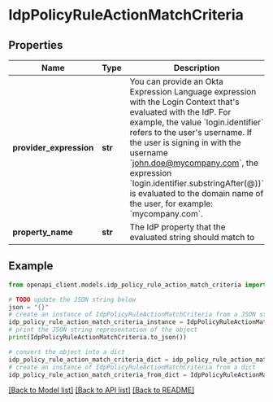 # IdpPolicyRuleActionMatchCriteria


## Properties

Name | Type | Description | Notes
------------ | ------------- | ------------- | -------------
**provider_expression** | **str** | You can provide an Okta Expression Language expression with the Login Context that&#39;s evaluated with the IdP. For example, the value &#x60;login.identifier&#x60; refers to the user&#39;s username. If the user is signing in with the username &#x60;john.doe@mycompany.com&#x60;, the expression &#x60;login.identifier.substringAfter(@))&#x60; is evaluated to the domain name of the user, for example: &#x60;mycompany.com&#x60;.  | [optional] 
**property_name** | **str** | The IdP property that the evaluated string should match to | [optional] 

## Example

```python
from openapi_client.models.idp_policy_rule_action_match_criteria import IdpPolicyRuleActionMatchCriteria

# TODO update the JSON string below
json = "{}"
# create an instance of IdpPolicyRuleActionMatchCriteria from a JSON string
idp_policy_rule_action_match_criteria_instance = IdpPolicyRuleActionMatchCriteria.from_json(json)
# print the JSON string representation of the object
print(IdpPolicyRuleActionMatchCriteria.to_json())

# convert the object into a dict
idp_policy_rule_action_match_criteria_dict = idp_policy_rule_action_match_criteria_instance.to_dict()
# create an instance of IdpPolicyRuleActionMatchCriteria from a dict
idp_policy_rule_action_match_criteria_from_dict = IdpPolicyRuleActionMatchCriteria.from_dict(idp_policy_rule_action_match_criteria_dict)
```
[[Back to Model list]](../README.md#documentation-for-models) [[Back to API list]](../README.md#documentation-for-api-endpoints) [[Back to README]](../README.md)


